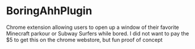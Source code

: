 # BoringAhhPlugin
Chrome extension allowing users to open up a window of their favorite Minecraft parkour or Subway Surfers while bored. I did not want to pay the $5 to get this on the chrome webstore, but fun proof of concept